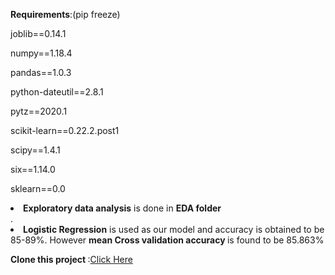 <strong>Requirements</strong>:(pip freeze)

  joblib==0.14.1
  
  numpy==1.18.4
  
  pandas==1.0.3
  
  python-dateutil==2.8.1
  
  pytz==2020.1
  
  scikit-learn==0.22.2.post1
  
  scipy==1.4.1
  
  six==1.14.0
  
  sklearn==0.0
  <table>
  
  <li><strong>Exploratory data analysis</strong> is done in <strong>EDA folder</strong></li>.
  <li><strong>
  Logistic Regression</strong> is used as our model and accuracy is obtained to be 85-89%. However <strong>mean Cross validation accuracy </strong>is found to be 85.863%
  
  <strong>Clone this project </strong>:<a href="https://github.com/Aasess/HeartDisease-LogisticRegression.git">Click Here</a>
  
 
